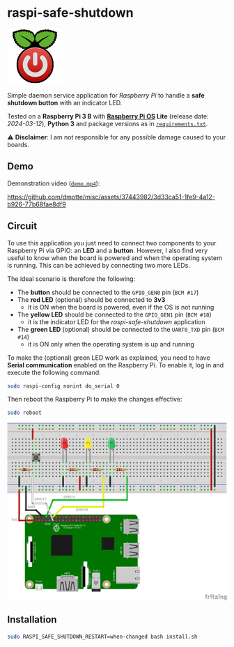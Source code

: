 # raspi-safe-shutdown

![icon](icon-128.png)

Simple daemon service application for _Raspberry Pi_ to handle a **safe shutdown button** with an indicator LED.

Tested on a **Raspberry Pi 3 B** with **[Raspberry Pi OS](https://www.raspberrypi.com/software/operating-systems/) Lite** (release date: _2024-03-12_), **Python 3** and package versions as in [`requirements.txt`](requirements.txt).

:warning: **Disclaimer**: I am not responsible for any possible damage caused to your boards.

## Demo

Demonstration video ([`demo.mp4`](demo.mp4)):

https://github.com/dmotte/misc/assets/37443982/3d33ca51-1fe9-4a12-b926-77b68fae8df9

## Circuit

To use this application you just need to connect two components to your Raspberry Pi via GPIO: an **LED** and a **button**. However, I also find very useful to know when the board is powered and when the operating system is running. This can be achieved by connecting two more LEDs.

The ideal scenario is therefore the following:

- The **button** should be connected to the `GPIO_GEN0` pin (`BCM #17`)
- The **red LED** (optional) should be connected to **3v3**
  - it is ON when the board is powered, even if the OS is not running
- The **yellow LED** should be connected to the `GPIO_GEN1` pin (`BCM #18`)
  - it is the indicator LED for the _raspi-safe-shutdown_ application
- The **green LED** (optional) should be connected to the `UART0_TXD` pin (`BCM #14`)
  - it is ON only when the operating system is up and running

To make the (optional) green LED work as explained, you need to have **Serial communication** enabled on the Raspberry Pi. To enable it, log in and execute the following command:

```bash
sudo raspi-config nonint do_serial 0
```

Then reboot the Raspberry Pi to make the changes effective:

```bash
sudo reboot
```

![Circuit diagram](circuit_bb.png)

## Installation

```bash
sudo RASPI_SAFE_SHUTDOWN_RESTART=when-changed bash install.sh
```
